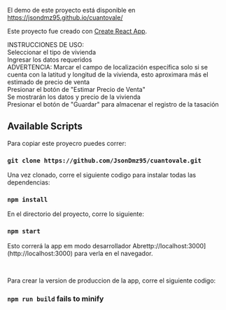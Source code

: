 El demo de este proyecto está disponible en https://jsondmz95.github.io/cuantovale/ <br />

Este proyecto fue creado con [Create React App](https://github.com/facebook/create-react-app).

INSTRUCCIONES DE USO:<br />
Seleccionar el tipo de vivienda<br />
Ingresar los datos requeridos<br />
ADVERTENCIA: Marcar el campo de localización específica solo si se cuenta con la latitud y longitud de la vivienda, esto aproximara más el estimado de precio de venta<br />
Presionar el botón de "Estimar Precio de Venta"<br />
Se mostrarán los datos y precio de la vivienda<br />
Presionar el botón de "Guardar" para almacenar el registro de la tasación<br />

## Available Scripts

Para copiar este proyecro puedes correr:

### `git clone https://github.com/JsonDmz95/cuantovale.git`

Una vez clonado, corre el siguiente codigo para instalar todas las dependencias:

### `npm install`

En el directorio del proyecto, corre lo siguiente:

### `npm start`

Esto correrá la app em modo desarrollador
Abrettp://localhost:3000](http://localhost:3000) para verla en el navegador.

<br />

Para crear la version de produccion de la app, corre el siguiente codigo:
### `npm run build` fails to minify

